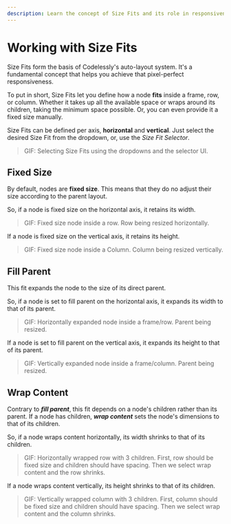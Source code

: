```yaml
---
description: Learn the concept of Size Fits and its role in responsiveness.
---
```


# Working with Size Fits

Size Fits form the basis of Codelessly's auto-layout system. It's a fundamental concept that helps you achieve that pixel-perfect responsiveness.

To put in short, Size Fits let you define how a node **fits** inside a frame, row, or column. Whether it takes up all the available space or wraps around its children, taking the minimum space possible. Or, you can even provide it a fixed size manually.

Size Fits can be defined per axis, **horizontal** and **vertical**. Just select the desired Size Fit from the dropdown, or, use the _Size Fit Selector_.

> GIF: Selecting Size Fits using the dropdowns and the selector UI.

## Fixed Size

By default, nodes are **fixed size**. This means that they do no adjust their size according to the parent layout.

So, if a node is fixed size on the horizontal axis, it retains its width.

> GIF: Fixed size node inside a row. Row being resized horizontally.

If a node is fixed size on the vertical axis, it retains its height.

> GIF: Fixed size node inside a Column. Column being resized vertically.

## Fill Parent

This fit expands the node to the size of its direct parent.

So, if a node is set to fill parent on the horizontal axis, it expands its width to that of its parent.

> GIF: Horizontally expanded node inside a frame/row. Parent being resized.

If a node is set to fill parent on the vertical axis, it expands its height to that of its parent.

> GIF: Vertically expanded node inside a frame/column. Parent being resized.

## Wrap Content

Contrary to _**fill parent**_, this fit depends on a node's children rather than its parent. If a node has children, _**wrap content**_ sets the node's dimensions to that of its children.

So, if a node wraps content horizontally, its width shrinks to that of its children.

> GIF: Horizontally wrapped row with 3 children. First, row should be fixed size and children should have spacing. Then we select wrap content and the row shrinks.

If a node wraps content vertically, its height shrinks to that of its children.

> GIF: Vertically wrapped column with 3 children. First, column should be fixed size and children should have spacing. Then we select wrap content and the column shrinks.
